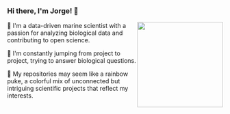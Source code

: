 ### Hi there, I'm Jorge! 👋

<img align='right' src='https://media.giphy.com/media/bcKmIWkUMCjVm/giphy.gif' width='200"'>

🌊 I'm a data-driven marine scientist with a passion for analyzing biological data and contributing to open science. 

🌱 I'm constantly jumping from project to project, trying to answer biological questions. 

🌈 My repositories may seem like a rainbow puke, a colorful mix of unconnected but intriguing scientific projects that reflect my interests.

<!--
**jmestret/jmestret** is a ✨ _special_ ✨ repository because its `README.md` (this file) appears on your GitHub profile.

Here are some ideas to get you started:

- 🔭 I’m currently working on ...
- 🌱 I’m currently learning ...
- 👯 I’m looking to collaborate on ...
- 🤔 I’m looking for help with ...
- 💬 Ask me about ...
- 📫 How to reach me: ...
- 😄 Pronouns: ...
- ⚡ Fun fact: ...
-->
